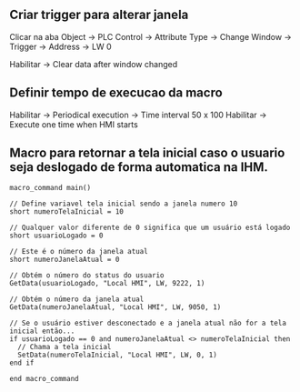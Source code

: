 ## Criar trigger para alterar janela 

Clicar na aba Object -> PLC Control -> Attribute Type -> Change Window -> Trigger -> Address -> LW 0

Habilitar -> Clear data after window changed

## Definir tempo de execucao da macro

Habilitar -> Periodical execution -> Time interval 50 x 100 
Habilitar -> Execute one time when HMI starts

## Macro para retornar a tela inicial caso o usuario seja deslogado de forma automatica na IHM.

```vbscript
macro_command main()

// Define variavel tela inicial sendo a janela numero 10
short numeroTelaInicial = 10

// Qualquer valor diferente de 0 significa que um usuário está logado
short usuarioLogado = 0

// Este é o número da janela atual
short numeroJanelaAtual = 0

// Obtém o número do status do usuario
GetData(usuarioLogado, "Local HMI", LW, 9222, 1)

// Obtém o número da janela atual
GetData(numeroJanelaAtual, "Local HMI", LW, 9050, 1) 

// Se o usuário estiver desconectado e a janela atual não for a tela inicial então...
if usuarioLogado == 0 and numeroJanelaAtual <> numeroTelaInicial then 
  // Chama a tela inicial
  SetData(numeroTelaInicial, "Local HMI", LW, 0, 1) 
end if

end macro_command
```